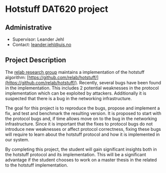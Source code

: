 # Hotstuff DAT620 project

## Administrative

- Supervisor: Leander Jehl
- Contact: <leander.jehl@uis.no>


## Project Description

The [relab research group](https://relab.website/) maintains a implementation of the hotstuff algorithm: [https://github.com/relab/hotstuff/](https://github.com/relab/hotstuff/).
Recently, several bugs have been found in the implementation. 
This includes 2 potential weaknesses in the protocol implementation which can be exploited by attackers. 
Additionally it is suspected that there is a bug in the networking infrastructure. 

The goal for this project is to reproduce the bugs, propose and implement a fix, and test and benchmark the resulting version.
It is proposed to start with the protocol bugs and, if time allows move on to the bug in the networking infrastructure.
Since it is important that the fixes to protocol bugs do not introduce new weaknesses or affect protocol correctness, fixing these bugs will require to learn about the hotstuff protocol and how it is implemented in our system.

By completing this project, the student will gain significant insights both in the hotstuff protocol and its implementation. This will be a significant advantage if the student chooses to work on a master thesis in the related to the hotstuff implementation.
